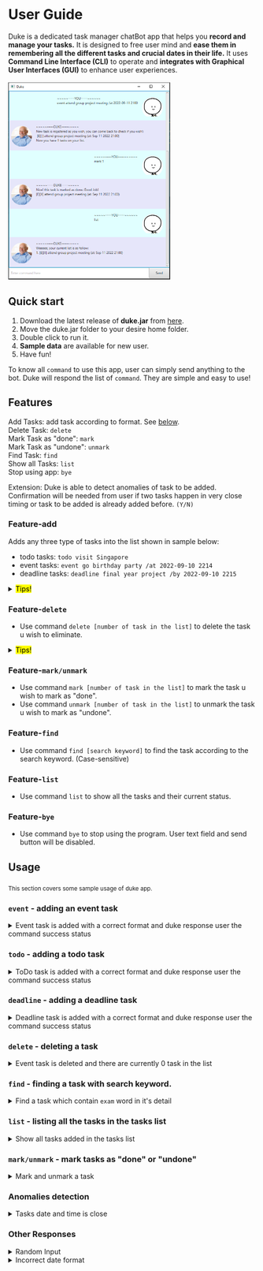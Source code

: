 # User Guide

Duke is a dedicated task manager chatBot app that helps you **record and manage your tasks.** It is designed to free user mind and **ease them in remembering all the different tasks and crucial dates in their life.** It uses **Command Line Interface (CLI)** to operate and **integrates with Graphical User Interfaces (GUI)** to enhance user experiences.<br>
<br><img src="Ui.png" height = "400">
## Quick start

1. Download the latest release of **duke.jar** from [here](https://github.com/eesung00/ip/releases).
2. Move the duke.jar folder to your desire home folder.
3. Double click to run it.
4. **Sample data** are available for new user.
5. Have fun!

To know all `command` to use this app, user can simply send anything to the bot. Duke will respond the list of `command`. They are simple and easy to use!

## Features

Add Tasks: add task according to format. See [below](#feature-add).<br/>
Delete Task: `delete`<br/>
Mark Task as "done": `mark`<br/>
Mark Task as "undone": `unmark`<br/>
Find Task: `find`<br/>
Show all Tasks: `list`<br/>
Stop using app: `bye` <br/>

Extension: Duke is able to detect anomalies of task to be added. Confirmation will be needed from user if two tasks happen in very close timing or task to be added is already added before. `(Y/N)`

### Feature-add

Adds any three type of tasks into the list shown in sample below:

- todo tasks: `todo visit Singapore`
- event tasks: `event go birthday party /at 2022-09-10 2214`
- deadline tasks: `deadline final year project /by 2022-09-10 2215`

<details><summary><mark>Tips!</mark></summary>
Please follow the format shown above! Every first word in the input line is a command. (Case-sensitive) <br>
The second section of the input line is the tasks detail.<br>
The third section after /at and /by is the date and time of the task. Please follow the format.(YYYY-MM-DD HHmm)
</details>

### Feature-`delete`

* Use command `delete [number of task in the list]` to delete the task u wish to eliminate.

<details><summary><mark>Tips!</mark></summary>
Use list command to show the current tasks list you have if you are not sure what is your tasks' number.
</details>

### Feature-`mark/unmark`

* Use command `mark [number of task in the list]` to mark the task u wish to mark as "done".
* Use command `unmark [number of task in the list]` to unmark the task u wish to mark as "undone".

### Feature-`find`

* Use command `find [search keyword]` to find the task according to the search keyword. (Case-sensitive)

### Feature-`list`

* Use command `list` to show all the tasks and their current status.

### Feature-`bye`
* Use command `bye` to stop using the program. User text field and send button will be disabled.

## Usage

<sub>This section covers some sample usage of duke app.</sub>

### `event` - adding an event task

<details><summary>Event task is added with a correct format and duke response user the command success status</summary>

<ul>
  <li> Example of usage:<br>
    <code>event go for final exam /at 2022-11-04 1000</code>
  </li>

  <li>Expected outcome:
  <pre><code>  ~~~~~~~-----DUKE-----~~~~~~~
  New task is registered as you wish, you can come back to check if you wish!:
    [E][ ] go for final exam (at: Nov 04 2022 10:00)
  Now you have 1 tasks in your list.</code></pre>
  </li>
  <li><b>Description:</b> There is currently 1 task in user's list and the adding command performed successfully.</li>
</ul>

</details>

### `todo` - adding a todo task

<details><summary>ToDo task is added with a correct format and duke response user the command success status</summary>

<ul>
  <li> Example of usage:<br>
    <code>todo workout tomorrow morning.</code>
  </li>

  <li>Expected outcome:
  <pre><code>  ~~~~~-----DUKE-----~~~~~
  New task is registered as you wish, you can come back to check if you wish!:
    [T][ ] workout tomorrow morning.
  Now you have 1 tasks on your list.</code></pre>
  </li>
  <li><b>Description:</b> There is currently 1 task in user's list and the adding command performed successfully.</li>
</ul>

</details>

### `deadline` - adding a deadline task

<details><summary>Deadline task is added with a correct format and duke response user the command success status</summary>

<ul>
  <li> Example of usage:<br>
    <code>deadline ip project /by 2022-09-15 2359</code>
  </li>

  <li>Expected outcome:
  <pre><code>  ~~~~~-----DUKE-----~~~~~
  New task is registered as you wish, you can come back to check if you wish!:
    [D][ ] ip project (by: Sep 15 2022 23:59)
  Now you have 2 tasks on your list.</code></pre>
  </li>
  <li><b>Description:</b> There are currently 2 tasks in user's list and the adding command performed successfully.</li>
</ul>

</details>

### `delete` - deleting a task

<details><summary>Event task is deleted and there are currently 0 task in the list</summary>
<ul>
  <li> Example of usage:<br>
    <code>delete 1</code>
  </li>

  <li>Expected outcome:
  <pre><code>  ~~~~~-----DUKE-----~~~~~
  Ching Ching Poof~~ This task is removed:
  [E][ ] go for final exam (at: Nov 04 2022 10:00)
  Now you have 0 tasks on your list.</code></pre>
  </li>
  
  <li><b>Description:</b> There is currently 0 task in user's list and the deleting command performed successfully.</li>
</ul>
</details>

### `find` - finding a task with search keyword.

<details><summary>Find a task which contain <code>exam</code> word in it's detail</summary>
<ul>
  <li>Example of usage:<br>
  <code>find exam</code>
  </li>

  <li>Expected outcome:
  <pre><code>  ~~~~~-----DUKE-----~~~~~
  Here you go! your matching tasks in your list
  [T][ ] exam preparation
  [E][ ] exam at Utown (at: Nov 12 2022 19:00) </code></pre>
  </li>

  <li><b>Description:</b> There are currently 2 tasks in user's list with "exam" detail.</li>
</ul>
</details>

### `list` - listing all the tasks in the tasks list

<details><summary>Show all tasks added in the tasks list</summary>
<ul>
  <li> Example of usage:<br>
  <code>list</code>
  </li>

  <li>Expected outcome:
  <pre><code>  ~~~~~-----DUKE-----~~~~~
  Weeeee, your current list is as follow:
  1. [E][ ] dummyEvent (at: Sep 11 2011 11:30)
  2. [D][ ] dummyDeadline (by: Jan 28 2011 09:00)
  3. [T][ ] dummyTodo
  4. [T][ ] exam preparation
  5. [E][ ] exam at Utown (at: Nov 12 2022 19:00)</code></pre>
  </li>

  <li><b>Description:</b> There are currently 6 tasks in user's list and all of them are undone.</li>
</ul>
</details>

### `mark/unmark` - mark tasks as "done" or "undone"

<details><summary>Mark and unmark a task</summary>
<ul>
  <li> Example of usage:<br>
    <code>mark 1</code><br>
    <code>unmark 1</code>
  </li>

  <li> Expected outcome:
  <pre><code>  ~~~~~-----DUKE-----~~~~~
  Nice! this task is marked as done. Good Job!
  [E][X] dummyEvent (at: Sep 11 2011 11:30)</code></pre>
  
  <pre><code>  ~~~~~-----DUKE-----~~~~~
  This task is marked as not done. Keep it up!
  [E][ ] dummyEvent (at: Sep 11 2011 11:30)</code></pre>
  </li>

  <li> <b>Description:</b> The event task is mark as "done" and unmark as "undone" respectively. "X" in the second brackets indicate the task is marked.</li>
</ul>
</details>

### Anomalies detection

<details><summary>Tasks date and time is close</summary>
<ul>
  <li> Example of input: <br>
  <code>event attend party /at 2011-09-11 1300</code>
  </li>

  <li>Expected outcome:
  <pre><code>  ~~~~~-----DUKE-----~~~~~
  Hey, these two tasks timing are quite close, are you sure to proceed? (Y/N)
  New Task: [E][ ] attend party (at: Sep 11 2011 13:00)
  Existing Task: [E][ ] dummyEvent (at: Sep 11 2011 11:30)</code></pre>
  </li>   
  
  <li> <b>Description:</b> This happens because there is another event task in the task list occur at close timing. Please respond `Y` to proceed adding task or `N` to cancel the previous add task command.</li>
</ul>
</details>

### Other Responses

<details><summary>Random Input</summary>
<ul>
  <li> Example of random input:<br>
  <code>hi</code>
  </li>

  <li> Expected outcome:
  <pre><code>  ~~~~~-----DUKE-----~~~~~
  Based on my understanding, your command didn't follow the format
  todo              : todo [task description]
  deadline          : deadline [task description] /by [YYYY-MM-DD HHmm]
  event             : event [task description] /at [YYYY-MM-DD HHmm]
  single command    : | bye | list |
  mark/unmark/delete: [command] [number of task in list you wish to modify]
  find              : find [search keyword]</code></pre>
  </li>

  <li> <b>Description:</b> Duke will not understand any random input. It will show the available input if it does not recognise the input.</li>
</ul>
</details>

<details><summary>Incorrect date format</summary>
<ul>
  <li> Example of incorrect date format:<br>
  <code>deadline some deadline /by 09-01-2022 0900</code>
  </li>

  <li>Expected outcome:
  <pre><code> ~~~~~-----DUKE-----~~~~~
  Date and time format should be [YYYY-MM-DD HHmm]!
  (eg. 2022-08-21 1300)</code></pre>
  </li>

  <li><b>Description:</b> Duke will show the correct date format that user should use while interacting with the app.</li>
</ul>
</details>
